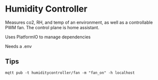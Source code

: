# Humidity Controller

Measures co2, RH, and temp of an environment, as well as a controllable PWM fan. The control plane is home assistant. 

Uses PlatformIO to manage dependencies

Needs a .env

## Tips

`mqtt pub -t humiditycontroller/fan -m "fan_on" -h localhost`